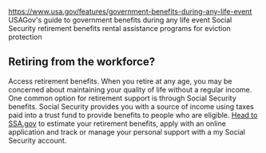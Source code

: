 

https://www.usa.gov/features/government-benefits-during-any-life-event
USAGov's guide to government benefits during any life event
Social Security retirement benefits
rental assistance programs for eviction protection

**Retiring from the workforce?**
--------------------------------

Access retirement benefits. When you retire at any age, you may be concerned about maintaining your quality of life without a regular income. One common option for retirement support is through Social Security benefits. Social Security provides you with a source of income using taxes paid into a trust fund to provide benefits to people who are eligible.
[Head to SSA.gov](https://www.ssa.gov/retirement)
to estimate your retirement benefits, apply with an online application and track or manage your personal support with a my Social Security account.
